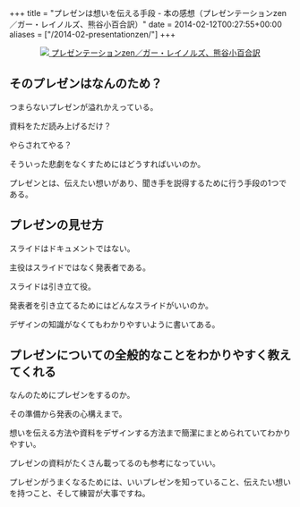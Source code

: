 +++
title = "プレゼンは想いを伝える手段 - 本の感想（プレゼンテーションzen／ガー・レイノルズ、熊谷小百合訳）"
date = 2014-02-12T00:27:55+00:00
aliases = ["/2014-02-presentationzen/"]
+++

<div style="text-align: center;">
  <a href="http://www.amazon.co.jp/gp/product/4894713284/ref=as_li_ss_il?ie=UTF8&#038;camp=247&#038;creative=7399&#038;creativeASIN=4894713284&#038;linkCode=as2&#038;tag=5000164-22"><img border="0" src="http://ws-fe.amazon-adsystem.com/widgets/q?_encoding=UTF8&#038;ASIN=4894713284&#038;Format=_SL160_&#038;ID=AsinImage&#038;MarketPlace=JP&#038;ServiceVersion=20070822&#038;WS=1&#038;tag=5000164-22" />  
<span>プレゼンテーションzen／ガー・レイノルズ、熊谷小百合訳</span></a><img src="http://ir-jp.amazon-adsystem.com/e/ir?t=5000164-22&#038;l=as2&#038;o=9&#038;a=4894713284" width="1" height="1" border="0" alt="" style="border:none !important; margin:0px !important;" />
</div>

## そのプレゼンはなんのため？

つまらないプレゼンが溢れかえっている。

資料をただ読み上げるだけ？

やらされてやる？

そういった悲劇をなくすためにはどうすればいいのか。

プレゼンとは、伝えたい想いがあり、聞き手を説得するために行う手段の1つである。

## プレゼンの見せ方

スライドはドキュメントではない。

主役はスライドではなく発表者である。

スライドは引き立て役。

発表者を引き立てるためにはどんなスライドがいいのか。

デザインの知識がなくてもわかりやすいように書いてある。

## プレゼンについての全般的なことをわかりやすく教えてくれる

なんのためにプレゼンをするのか。

その準備から発表の心構えまで。

想いを伝える方法や資料をデザインする方法まで簡潔にまとめられていてわかりやすい。

プレゼンの資料がたくさん載ってるのも参考になっていい。

プレゼンがうまくなるためには、いいプレゼンを知っていること、伝えたい想いを持つこと、そして練習が大事ですね。
